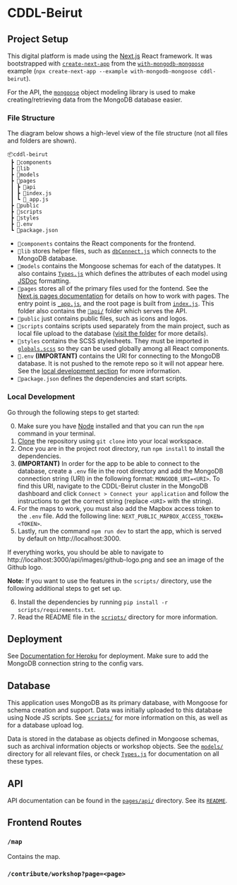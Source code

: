 # CDDL-Beirut
## Project Setup
This digital platform is made using the [Next.js](https://nextjs.org/) React framework. It was bootstrapped
with
[`create-next-app`](https://github.com/vercel/next.js/tree/canary/packages/create-next-app)
from the
[`with-mongodb-mongoose`](https://github.com/vercel/next.js/tree/canary/examples/with-mongodb-mongoose)
example (`npx create-next-app --example with-mongodb-mongoose cddl-beirut`).

For the API, the [`mongoose`](https://mongoosejs.com/) object modeling library
is used to make creating/retrieving data from the MongoDB database easier. 

### File Structure
The diagram below shows a high-level view of the file structure (not all files
and folders are shown).
```
📦cddl-beirut
 ┣ 📂components
 ┣ 📂lib
 ┣ 📂models
 ┣ 📂pages
 ┃ ┣ 📂api
 ┃ ┣ 📜index.js
 ┃ ┗ 📜_app.js
 ┣ 📂public
 ┣ 📂scripts
 ┣ 📂styles
 ┣ 📜.env
 ┗ 📜package.json
 ```

 * `📂components` contains the React components for the frontend.
 * `📂lib` stores helper files, such as [`dbConnect.js`](lib/dbConnect.js) which
   connects to the MongoDB database.
 * `📂models` contains the Mongoose schemas for each of the datatypes. It also
   contains [`Types.js`](models/Types.js) which defines the attributes of each
   model using [JSDoc](https://jsdoc.app/) formatting.
* `📂pages` stores all of the primary files used for the fontend. See the
  [Next.js pages documentation](https://nextjs.org/docs/basic-features/pages)
  for details on how to work with pages. The entry point is
  [`_app.js`](pages/_app.js), and the root page is built from
  [`index.js`](pages/index.js). This folder also contains the
  [`📂api/`](pages/api/) folder which serves the API.
* `📂public` just contains public files, such as icons and logos.
* `📂scripts` contains scripts used separately from the main project, such as
  local file upload to the database ([visit the folder](scripts/) for more
  details).
 * `📂styles` contains the SCSS stylesheets. They must be imported in
   [`globals.scss`](styles/globals.scss) so they can be used globally among all
   React components.
* `📜.env` **(IMPORTANT)** contains the URI for connecting to the MongoDB
  database. It is not pushed to the remote repo so it will not appear here. See
  the [local development section](#local-development) for more information.
* `📜package.json` defines the dependencies and start scripts.


### Local Development
Go through the following steps to get started:

0. Make sure you have [Node](https://nodejs.org/en/download/) installed and that
   you can run the `npm` command in your terminal.
1. [Clone](https://docs.github.com/en/repositories/creating-and-managing-repositories/cloning-a-repository)
the repository using `git clone` into your local workspace.
2. Once you are in the project root directory, run `npm install` to install the
   dependencies. 
3. **(IMPORTANT)** In order for the app to be able to connect to the database,
   create a `.env` file in the root directory and add the MongoDB connection
   string (URI) in the following format: `MONGODB_URI=<URI>`. To find this URI,
   navigate to the CDDL-Beirut cluster in the MongoDB dashboard and click
   `Connect > Connect your application` and follow the instructions to get the
   correct string (replace `<URI>` with the string).
4. For the maps to work, you must also add the Mapbox access token to the `.env`
   file. Add the following line: `NEXT_PUBLIC_MAPBOX_ACCESS_TOKEN=<TOKEN>`.
5. Lastly, run the command `npm run dev` to start the app, which is served by
   default on http://localhost:3000.

If everything works, you should be able to navigate to
http://localhost:3000/api/images/github-logo.png and see an image of the Github
logo.

**Note:** If you want to use the features in the `scripts/` directory, use the
following additional steps to get set up. 

6. Install the dependencies by running `pip install -r
   scripts/requirements.txt`.  
7. Read the README file in the [`scripts/`](scripts/) directory for more
   information.

## Deployment
See [Documentation for
Heroku](https://civic-data-design-lab.github.io/CDDL-Wiki/LCAU%20&%20CDDL%20Engineering%20Wiki%20530f30eb6f734518bc2c11f9c67d9863/Documentation%20for%20Heroku%200c9064ea27b44e459ef9843b7414fa95.html)
for deployment. Make sure to add the MongoDB connection string to the config
vars.

## Database
This application uses MongoDB as its primary database, with Mongoose for schema
creation and support. Data was initially uploaded to this database using Node JS
scripts. See [`scripts/`](scripts/) for more information on this, as well as for
a database upload log. 

Data is stored in the database as objects defined in Mongoose schemas, such as
archival information objects or workshop objects. See the [`models/`](models/)
directory for all relevant files, or check [`Types.js`](models/Types.js) for
documentation on all these types.
## API
API documentation can be found in the [`pages/api/`](pages/api/) directory. See
its [`README`](pages/api/README.md).


## Frontend Routes
### `/map` 
Contains the map.

### `/contribute/workshop?page=<page>`
